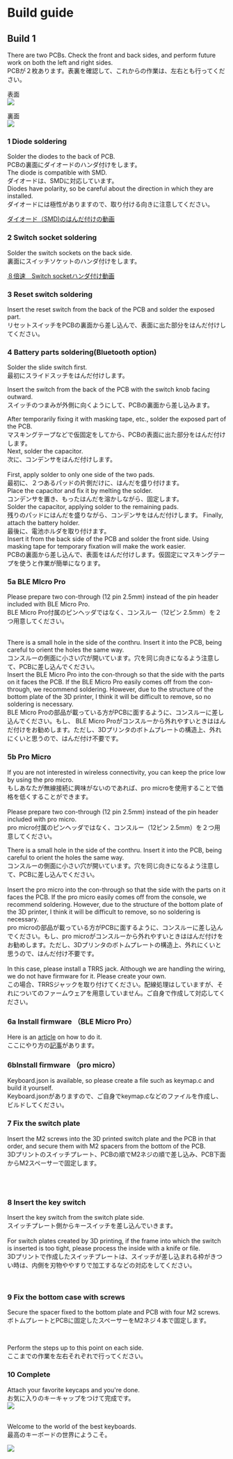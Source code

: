 # Build guide

## Build 1

There are two PCBs. Check the front and back sides, and perform future work on both the left and right sides.
<br>
PCBが２枚あります。表裏を確認して、これからの作業は、左右とも行ってください。
<br>

表面
<br>
![](img/img00007.jpg)


裏面
<br>
![](img/img00006.jpg)

### 1 Diode soldering

Solder the diodes to the back of PCB.
<br>
PCBの裏面にダイオードのハンダ付けをします。
<br>
The diode is compatible with SMD.
<br>
ダイオードは、SMDに対応しています。
<br>
Diodes have polarity, so be careful about the direction in which they are installed.
<br>
ダイオードには極性がありますので、取り付ける向きに注意してください。
<br>

[ダイオード（SMD)のはんだ付けの動画](https://youtu.be/ODk16bd4XkA)


### 2 Switch socket soldering

Solder the switch sockets on the back side.
<br>
裏面にスイッチソケットのハンダ付けをします。
<br>

[８倍速　Switch socketハンダ付け動画](https://youtu.be/E__mHvmIXQo)


### 3 Reset switch soldering

Insert the reset switch from the back of the PCB and solder the exposed part.
<br>
リセットスイッチをPCBの裏面から差し込んで、表面に出た部分をはんだ付けしてください。
<br>


### 4 Battery parts soldering(Bluetooth option)

Solder the slide switch first.
<br>
最初にスライドスッチをはんだ付けします。
<br>

Insert the switch from the back of the PCB with the switch knob facing outward.
<br>
スイッチのつまみが外側に向くようにして、PCBの裏面から差し込みます。

After temporarily fixing it with masking tape, etc., solder the exposed part of the PCB.
<br>
マスキングテープなどで仮固定をしてから、PCBの表面に出た部分をはんだ付けします。
<br>
Next, solder the capacitor.
<br>
次に、コンデンサをはんだ付けします。
<br>
<br>
First, apply solder to only one side of the two pads.
<br>
最初に、２つあるパッドの片側だけに、はんだを盛り付けます。
<br>
Place the capacitor and fix it by melting the solder.
<br>
コンデンサを置き、もったはんだを溶かしながら、固定します。
<br>
Solder the capacitor, applying solder to the remaining pads.
<br>
残りのパッドにはんだを盛りながら、コンデンサをはんだ付けします。
Finally, attach the battery holder.
<br>
最後に、電池ホルダを取り付けます。
<br>
Insert it from the back side of the PCB and solder the front side. Using masking tape for temporary fixation will make the work easier.
<br>
PCBの裏面から差し込んで、表面をはんだ付けします。仮固定にマスキングテープを使うと作業が簡単になります。
<br>


### 5a BLE MIcro Pro
Please prepare two con-through (12 pin 2.5mm) instead of the pin header included with BLE Micro Pro.
<br>
BLE Micro Pro付属のピンヘッダではなく、コンスルー（12ピン 2.5mm）を２つ用意してください。

<br>
There is a small hole in the side of the conthru. Insert it into the PCB, being careful to orient the holes the same way.
<br>
コンスルーの側面に小さい穴が開いています。穴を同じ向きになるよう注意して、PCBに差し込んでください。
<br>
Insert the BLE Micro Pro into the con-through so that the side with the parts on it faces the PCB. If the BLE Micro Pro easily comes off from the con-through, we recommend soldering. However, due to the structure of the bottom plate of the 3D printer, I think it will be difficult to remove, so no soldering is necessary.
<br>
 BLE Micro Proの部品が載っている方がPCBに面するように、コンスルーに差し込んでください。もし、 BLE Micro Proがコンスルーから外れやすいときははんだ付けをお勧めします。ただし、3Dプリンタのボトムプレートの構造上、外れにくいと思うので、はんだ付け不要です。
<br>

### 5b Pro Micro
If you are not interested in wireless connectivity, you can keep the price low by using the pro micro.
<br>
もしあなたが無線接続に興味がないのであれば、pro microを使用することで価格を低くすることができます。
<br><br>
Please prepare two con-through (12 pin 2.5mm) instead of the pin header included with pro micro.
<br>
pro micro付属のピンヘッダではなく、コンスルー（12ピン 2.5mm）を２つ用意してください。
<br>


There is a small hole in the side of the conthru. Insert it into the PCB, being careful to orient the holes the same way.
<br>
コンスルーの側面に小さい穴が開いています。穴を同じ向きになるよう注意して、PCBに差し込んでください。
<br>
<br>
Insert the pro micro into the con-through so that the side with the parts on it faces the PCB. If the pro micro easily comes off from the console, we recommend soldering. However, due to the structure of the bottom plate of the 3D printer, I think it will be difficult to remove, so no soldering is necessary.
<br>
pro microの部品が載っている方がPCBに面するように、コンスルーに差し込んでください。もし、pro microがコンスルーから外れやすいときははんだ付けをお勧めします。ただし、3Dプリンタのボトムプレートの構造上、外れにくいと思うので、はんだ付け不要です。
<br>
<br>
In this case, please install a TRRS jack. Although we are handling the wiring, we do not have firmware for it. Please create your own.
<br>
この場合、TRRSジャックを取り付けてください。配線処理はしていますが、それについてのファームウェアを用意していません。ご自身で作成して対応してください。
<br>


### 6a Install firmware （BLE Micro Pro）


Here is an [article](https://sizu.me/m_ki/posts/01s8uea4u7x8) on how to do it.
<br>
ここにやり方の[記事](https://sizu.me/m_ki/posts/01s8uea4u7x8)があります。
<br>


### 6bInstall firmware （pro micro）

Keyboard.json is available, so please create a file such as keymap.c and build it yourself.
<br>
Keyboard.jsonがありますので、ご自身でkeymap.cなどのファイルを作成し、ビルドしてください。



### 7 Fix the switch plate 



Insert the M2 screws into the 3D printed switch plate and the PCB in that order, and secure them with M2 spacers from the bottom of the PCB.
<br>
3Dプリントのスイッチプレート、PCBの順でM2ネジの順で差し込み、PCB下面からM2スペーサーで固定します。

<br><br>


### 8 Insert the key switch

Insert the key switch from the switch plate side.
<br>
スイッチプレート側からキースイッチを差し込んでいきます。
<br>
<br>
For switch plates created by 3D printing, if the frame into which the switch is inserted is too tight, please process the inside with a knife or file.
<br>
3Dプリントで作成したスイッチプレートは、スイッチが差し込まれる枠がきつい時は、内側を刃物ややすりで加工するなどの対応をしてください。

<br>


### 9 Fix the bottom case with screws

Secure the spacer fixed to the bottom plate and PCB with four M2 screws.
<br>
ボトムプレートとPCBに固定したスペーサーをM2ネジ４本で固定します。

<br>


Perform the steps up to this point on each side.
<br>
ここまでの作業を左右それぞれで行ってください。
<br>

### 10 Complete

Attach your favorite keycaps and you're done.
<br>
お気に入りのキーキャップをつけて完成です。
<br>
![](img/img00001.jpg)


<br>
Welcome to the world of the best keyboards.
<br>
最高のキーボードの世界にようこそ。
<br>

![](img/img00002.jpg)
